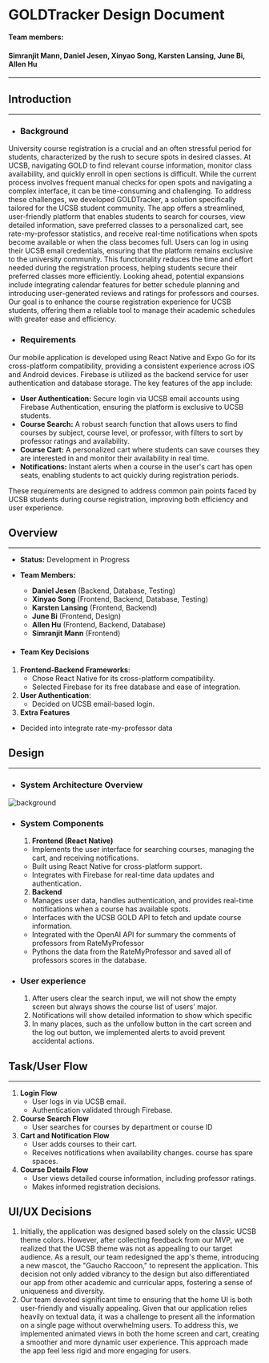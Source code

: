 # GOLDTracker Design Document

**Team members:**   
#### Simranjit Mann, Daniel Jesen, Xinyao Song, Karsten Lansing, June Bi, Allen Hu  
---

## Introduction 
---
- ### Background

University course registration is a crucial and an often stressful period for students, characterized by the rush to secure spots in desired classes. At UCSB, navigating GOLD to find relevant course information, monitor class availability, and quickly enroll in open sections is difficult. While the current process involves frequent manual checks for open spots and navigating a complex interface, it can be time-consuming and challenging. To address these challenges, we developed GOLDTracker, a solution specifically tailored for the UCSB student community. The app offers a streamlined, user-friendly platform that enables students to search for courses, view detailed information, save preferred classes to a personalized cart, see rate-my-professor statistics, and receive real-time notifications when spots become available or when the class becomes full. Users can log in using their UCSB email credentials, ensuring that the platform remains exclusive to the university community. This functionality reduces the time and effort needed during the registration process, helping students secure their preferred classes more efficiently. Looking ahead, potential expansions include integrating calendar features for better schedule planning and introducing user-generated reviews and ratings for professors and courses. Our goal is to enhance the course registration experience for UCSB students, offering them a reliable tool to manage their academic schedules with greater ease and efficiency.

- ### Requirements

Our mobile application is developed using React Native and Expo Go for its cross-platform compatibility, providing a consistent experience across iOS and Android devices. Firebase is utilized as the backend service for user authentication and database storage. The key features of the app include:

* **User Authentication:** Secure login via UCSB email accounts using Firebase Authentication, ensuring the platform is exclusive to UCSB students.  
* **Course Search:** A robust search function that allows users to find courses by subject, course level, or professor, with filters to sort by professor ratings and availability.  
* **Course Cart:** A personalized cart where students can save courses they are interested in and monitor their availability in real time.  
* **Notifications:** Instant alerts when a course in the user's cart has open seats, enabling students to act quickly during registration periods.

These requirements are designed to address common pain points faced by UCSB students during course registration, improving both efficiency and user experience.

## Overview
---
- **Status:** Development in Progress

- **Team Members:**  
  - **Daniel Jesen** (Backend, Database, Testing)  
  - **Xinyao Song** (Frontend, Backend, Database, Testing)  
  - **Karsten Lansing** (Frontend, Backend)  
  - **June Bi** (Frontend, Design)  
  - **Allen Hu** (Frontend, Backend, Database)  
  - **Simranjit Mann** (Frontend)

- #### **Team Key Decisions**

1. **Frontend-Backend Frameworks**:  
   * Chose React Native for its cross-platform compatibility.  
   * Selected Firebase for its free database and ease of integration.  
2. **User Authentication**:  
   * Decided on UCSB email-based login.  
3.  **Extra Features**  
   * Decided into integrate rate-my-professor data

## Design
---
- ### System Architecture Overview

![background](https://github.com/user-attachments/assets/69ff5025-afa7-4810-b018-cda6ceda07a6)

- ### **System Components**

  1. **Frontend (React Native)**  
  - Implements the user interface for searching courses, managing the cart, and receiving notifications.  
  - Built using React Native for cross-platform support.  
  - Integrates with Firebase for real-time data updates and authentication.  
  2. **Backend**   
  - Manages user data, handles authentication, and provides real-time notifications when a course has available spots.  
  - Interfaces with the UCSB GOLD API to fetch and update course information.
  - Integrated with the OpenAI API for summary the comments of professors from RateMyProfessor
  - Pythons the data from the RateMyProfessor and saved all of professors scores in the database.
    
- ### **User experience**
  1. After users clear the search input, we will not show the empty screen but always shows the course list of users' major.
  2. Notifications will show detailed information to show which specific
  3. In many places, such as the unfollow button in the cart screen and the log out button, we implemented alerts to avoid prevent accidental actions.

## **Task/User Flow**
---
1. **Login Flow**  
   * User logs in via UCSB email.  
   * Authentication validated through Firebase.  
2. **Course Search Flow**  
   * User searches for courses by department or course ID 
3. **Cart and Notification Flow**  
   * User adds courses to their cart.  
   * Receives notifications when availability changes.
   course has spare spaces.
4. **Course Details Flow**  
   * User views detailed course information, including professor ratings.  
   * Makes informed registration decisions.
  
## **UI/UX Decisions**
1. Initially, the application was designed based solely on the classic UCSB theme colors. However, after collecting feedback from our MVP, we realized that the UCSB theme was not as appealing to our target audience. As a result, our team redesigned the app's theme, introducing a new mascot, the "Gaucho Raccoon," to represent the application. This decision not only added vibrancy to the design but also differentiated our app from other academic and curricular apps, fostering a sense of uniqueness and diversity.
2. Our team devoted significant time to ensuring that the home UI is both user-friendly and visually appealing. Given that our application relies heavily on textual data, it was a challenge to present all the information on a single page without overwhelming users. To address this, we implemented animated views in both the home screen and cart, creating a smoother and more dynamic user experience. This approach made the app feel less rigid and more engaging for users.


